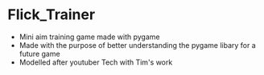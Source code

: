 # Flick_Trainer

- Mini aim training game made with pygame
- Made with the purpose of better understanding the pygame libary for a future game
- Modelled after youtuber Tech with Tim's work
